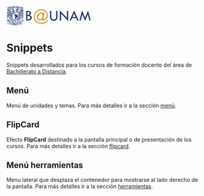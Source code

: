 ![alt text](images/b-unam.png "B@UNAM") 
# Snippets 
Snippets desarrollados para los cursos de formación docente del área de [Bachillerato a Distancia](http://www.bunam.unam.mx/).

## Menú
Menú de unidades y temas. Para más detalles ir a la sección [menú](menu/).

## FlipCard
Efecto __FlipCard__ destinado a la pantalla principal o de presentación de los cursos. Para más detalles ir a la sección [flipcard](flipcard/).

## Menú herramientas
Menu lateral que desplaza el contenedor para mostrarse al lado derecho de la pantalla. Para más detalles ir a la sección [herramientas](herramientas/).
